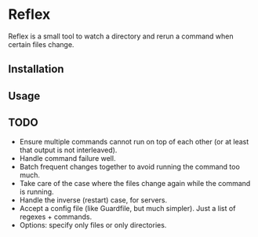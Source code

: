 # Reflex

Reflex is a small tool to watch a directory and rerun a command when certain files change.

## Installation

## Usage

## TODO

* Ensure multiple commands cannot run on top of each other (or at least that output is not interleaved).
* Handle command failure well.
* Batch frequent changes together to avoid running the command too much.
* Take care of the case where the files change again while the command is running.
* Handle the inverse (restart) case, for servers.
* Accept a config file (like Guardfile, but much simpler). Just a list of regexes + commands.
* Options: specify only files or only directories.
